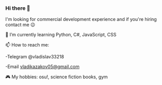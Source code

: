 ### Hi there 👋

I'm looking for commercial development experience and if you're hiring contact me 😉

🌱 I’m currently learning Python, C#, JavaScript, CSS

📫 How to reach me:

-Telegram @vladislav33218

-Email vladikazakov05@gmail.com

🎮 My hobbies: osu!, science fiction books, gym
